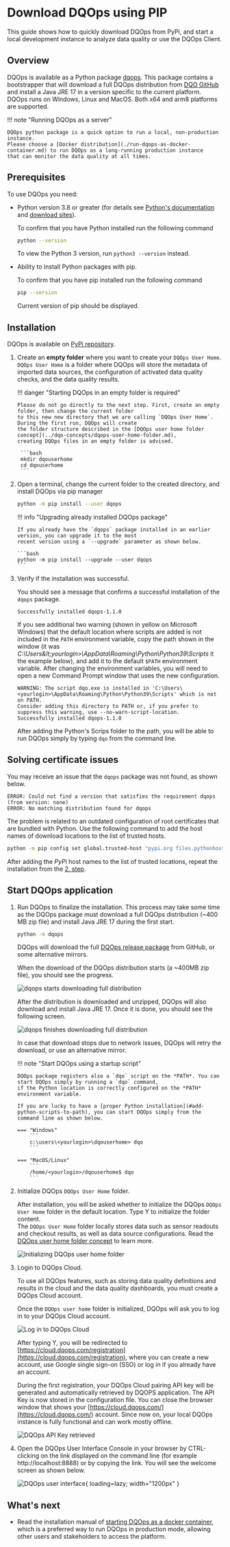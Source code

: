 # Download DQOps using PIP
This guide shows how to quickly download DQOps from PyPi, and start a local development instance to analyze data quality or use the DQOps Client. 

## Overview

DQOps is available as a Python package [dqops](https://pypi.org/project/dqops/). This package contains a bootstrapper that
will download a full DQOps distribution from [DQO GitHub](https://github.com/dqops/dqo) and install a Java JRE 17 in a version
specific to the current platform. DQOps runs on Windows, Linux and MacOS. Both x64 and arm8 platforms are supported.

!!! note "Running DQOps as a server"

    DQOps python package is a quick option to run a local, non-production instance.
    Please choose a [Docker distribution](./run-dqops-as-docker-container.md) to run DQOps as a long-running production instance
    that can monitor the data quality at all times.


## Prerequisites

To use DQOps you need:

  - Python version 3.8 or greater (for details see [Python's documentation](https://www.python.org/doc/) and [download sites](https://www.python.org/downloads/)).

    To confirm that you have Python installed run the following command
  
    ```bash
    python --version
    ```
    
    To view the Python 3 version, run `python3 --version` instead.



  - Ability to install Python packages with pip.
    
    To confirm that you have pip installed run the following command

    ```bash
    pip --version
    ```
    
    Current version of pip should be displayed.


## Installation

DQOps is available on [PyPi repository](https://pypi.org/project/dqops/). 

1.  Create an **empty folder** where you want to create your `DQOps User Home`. `DQOps User Home` is a folder where
    DQOps will store the metadata of imported data sources, the configuration of activated data quality checks, and the
    data quality results.

    !!! danger "Starting DQOps in an empty folder is required"

        Please do not go directly to the next step. First, create an empty folder, then change the current folder
        to this new new directory that we are calling `DQOps User Home`. During the first run, DQOps will create
        the folder structure described in the [DQOps user home folder concept](../dqo-concepts/dqops-user-home-folder.md),
        creating DQOps files in an empty folder is advised.

         ```bash
         mkdir dqouserhome
         cd dqouserhome
         ```

2.  <span id="install-step-2">Open a terminal</span>, change the current folder to the created directory, and install DQOps via pip manager

    ```bash
    python -m pip install --user dqops
    ```

    !!! info "Upgrading already installed DQOps package"

        If you already have the `dqops` package installed in an earlier version, you can upgrade it to the most
        recent version using a `--upgrade` parameter as shown below.

        ```bash
        python -m pip install --upgrade --user dqops
        ```

3.  Verify if the installation was successful. 

    You should see a message that confirms a successful installation of the `dqops` package.

    ```asc
    Successfully installed dqops-1.1.0
    ```

    <span id="add-python-scripts-to-path">If</span> you see additional two warning (shown in yellow on Microsoft Windows) that the default location
    where scripts are added is not included in the `PATH` environment variable, copy the path
    shown in the window (it was *C:\Users\&lt;yourlogin&gt;\AppData\Roaming\Python\Python39\Scripts* it the example below),
    and add it to the default `$PATH` environment variable. After changing the environment variables, you will need to open
    a new Command Prompt window that uses the new configuration.

    ``` { .asc hl_lines="1-2" }
    WARNING: The script dqo.exe is installed in 'C:\Users\<yourlogin>\AppData\Roaming\Python\Python39\Scripts' which is not on PATH.
    Consider adding this directory to PATH or, if you prefer to suppress this warning, use --no-warn-script-location.
    Successfully installed dqops-1.1.0
    ```

    After adding the Python's Scrips folder to the path, you will be able to run DQOps simply by typing `dqo` from the command line. 


## Solving certificate issues
You may receive an issue that the `dqops` package was not found, as shown below.

```
ERROR: Could not find a version that satisfies the requirement dqops (from version: none)
ERROR: No matching distribution found for dqops
```

The problem is related to an outdated configuration of root certificates that are bundled with Python.
Use the following command to add the host names of download locations to the list of trusted hosts.

```bash
python -m pip config set global.trusted-host "pypi.org files.pythonhosted.org pypi.python.org"
```

After adding the *PyPi* host names to the list of trusted locations, repeat the installation from the [2. step](#install-step-2).


## Start DQOps application

1.  Run DQOps to finalize the installation. This process may take some time as the DQOps package must download a full DQOps
    distribution (~400 MB zip file) and install Java JRE 17 during the first start.

    ```bash
    python -m dqops
    ```

    DQOps will download the full [DQOps release package](install-dqops-from-release-package.md)
    from GitHub, or some alternative mirrors.

    When the download of the DQOps distribution starts (a ~400MB zip file), you should see the progress.

    ![dqops starts downloading full distribution](https://dqops.com/docs/images/getting-started/dqops-download-by-pip-started-min.png)

    After the distribution is downloaded and unzipped, DQOps will also download and install Java JRE 17.
    Once it is done, you should see the following screen.

    ![dqops finishes downloading full distribution](https://dqops.com/docs/images/getting-started/dqops-download-by-pip-finished-min.png) 

    In case that download stops due to network issues, DQOps will retry the download, or use an alternative mirror.

    !!! note "Start DQOps using a startup script"

        DQOps package registers also a `dqo` script on the *PATH*. You can start DQOps simply by running a `dqo` command,
        if the Python location is correctly configured on the *PATH* environment variable.

        If you are lucky to have a [proper Python installation](#add-python-scripts-to-path), you can start DQOps simply from the command line as shown below.

        === "Windows"
            ```
            c:\users\<yourlogin>\dqouserhome> dqo
            ```

        === "MacOS/Linux"
            ```
            /home/<yourlogin>/dqouserhome$ dqo
            ```

2.  Initialize DQOps `DQOps User Home` folder.

    After installation, you will be asked whether to initialize the DQOps `DQOps User Home` folder in the default location.
    Type Y to initialize the folder content.  
    The `DQOps User Home` folder locally stores data such as sensor readouts and checkout results, as well as data source configurations.
    Read the [DQOps user home folder concept](../dqo-concepts/dqops-user-home-folder.md) to learn more.

    ![Initializing DQOps user home folder](https://dqops.com/docs/images/getting-started/initializing-user-home-folder2.png)

3.  Login to DQOps Cloud.
   
    To use all DQOps features, such as storing data quality definitions and results in the cloud and the data quality dashboards, you
    must create a DQOps Cloud account.

    Once the `DQOps user home` folder is initialized, DQOps will ask you to log in to your DQOps Cloud account. 

    ![Log in to DQOps Cloud](https://dqops.com/docs/images/getting-started/log-in-to-dqops-cloud3.png)

    After typing Y, you will be redirected to [https://cloud.dqops.com/registration](https://cloud.dqops.com/registration), 
    where you can create a new account, use Google single sign-on (SSO) or log in if you already have an account. 

    During the first registration, your DQOps Cloud pairing API key will be generated and automatically retrieved by DQOPS application.
    The API Key is now stored in the configuration file. You can close the browser window that shows your
    [https://cloud.dqops.com/](https://cloud.dqops.com/) account. Since now on, your local DQOps instance is fully functional
    and can work mostly offline.

    ![DQOps API Key retrieved](https://dqops.com/docs/images/getting-started/dqops-api-key-retrieved.png)

4.  Open the DQOps User Interface Console in your browser by CTRL-clicking on the link displayed on the command line (for example http://localhost:8888) 
    or by copying the link. You will see the welcome screen as shown below.

    ![DQOps user interface](https://dqops.com/docs/images/getting-started/dqops-user-interface.png){ loading=lazy; width="1200px" }


## What's next
- Read the installation manual of [starting DQOps as a docker container](run-dqops-as-docker-container.md), which is a preferred
  way to run DQOps in production mode, allowing other users and stakeholders to access the platform.
